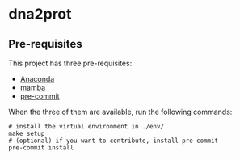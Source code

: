 # dna2prot

## Pre-requisites

This project has three pre-requisites:

- [Anaconda](https://www.anaconda.com/products/individual)
- [mamba](https://github.com/mamba-org/mamba)
- [pre-commit](https://pre-commit.com/)

When the three of them are available, run the following commands:
```
# install the virtual environment in ./env/
make setup
# (optional) if you want to contribute, install pre-commit
pre-commit install
```
